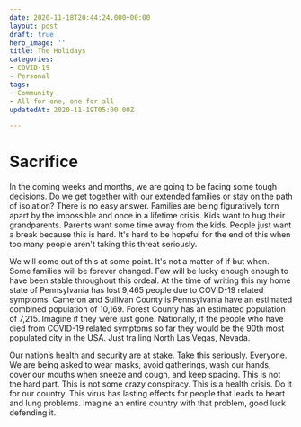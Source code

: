 ```yaml
---
date: 2020-11-18T20:44:24.000+00:00
layout: post
draft: true
hero_image: ''
title: The Holidays
categories:
- COVID-19
- Personal
tags:
- Community
- All for one, one for all
updatedAt: 2020-11-19T05:00:00Z

---
```

# Sacrifice

In the coming weeks and months, we are going to be facing some tough decisions. Do we get together with our extended families or stay on the path of isolation? There is no easy answer. Families are being figuratively torn apart by the impossible and once in a lifetime crisis. Kids want to hug their grandparents. Parents want some time away from the kids. People just want a break because this is hard. It's hard to be hopeful for the end of this when too many people aren't taking this threat seriously.

We will come out of this at some point. It's not a matter of if but when. Some families will be forever changed. Few will be lucky enough enough to have been stable throughout this ordeal. At the time of writing this my home state of Pennsylvania has lost 9,465 people due to COVID-19 related symptoms. Cameron and Sullivan County is Pennsylvania have an estimated combined population of 10,169. Forest County has an estimated population of 7,215. Imagine if they were just gone. Nationally, if the people who have died from COVID-19 related symptoms so far they would be the 90th most populated city in the USA. Just trailing North Las Vegas, Nevada.

Our nation’s health and security are at stake. Take this seriously. Everyone. We are being asked to wear masks, avoid gatherings, wash our hands, cover our mouths when sneeze and cough, and keep spacing. This is not the hard part. This is not some crazy conspiracy. This is a health crisis. Do it for our country. This virus has lasting effects for people that leads to heart and lung problems. Imagine an entire country with that problem, good luck defending it.